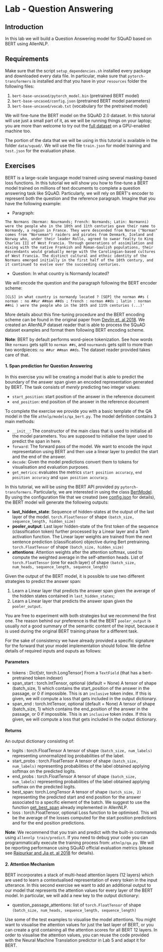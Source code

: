 # Lab - Question Answering

## Introduction

In this lab we will build a Question Answering model for SQuAD based on BERT using AllenNLP. 

## Requirements
Make sure that the script `setup_dependencies.sh` installed every package and downloaded every data file. In particular,
 make sure that `pytorch-transformers` is installed and that you have in your `resources` folder the following files:
 1. `bert-base-uncased/pytorch_model.bin` (pretrained BERT model)
 2. `bert-base-uncased/config.json` (pretrained BERT model parameters)
 2. `bert-base-uncased/vocab.txt` (vocabulary for the pretrained model)

We will fine-tune the BERT model on the SQuAD 2.0 dataset. In this tutorial will use just a small part of it, as we will be 
running things on your laptop; you are more than welcome to try out the [full dataset](https://rajpurkar.github.io/SQuAD-explorer/) on a GPU-enabled machine too.

The portion of the data that we will be using in this tutorial is available in the folder `data/squad/`. We will use the file
`train.json` for model training and `test.json` for the evaluation phase.

## Exercises

BERT is a large-scale language model trained using several masking-based loss functions. In this tutorial we will show you
how to fine-tune a BERT model trained on millions of text documents to complete a question answering task like SQuAD. Particularly,
we will rely on BERT's encoder to represent both the question and the reference paragraph. Imagine that you have the following 
example: 

- Paragraph: 
```
The Normans (Norman: Nourmands; French: Normands; Latin: Normanni) were the people who in the 10th and 11th centuries gave their name to Normandy, a region in France. They were descended from Norse ("Norman" comes from "Norseman") raiders and pirates from Denmark, Iceland and Norway who, under their leader Rollo, agreed to swear fealty to King Charles III of West Francia. Through generations of assimilation and mixing with the native Frankish and Roman-Gaulish populations, their descendants would gradually merge with the Carolingian-based cultures of West Francia. The distinct cultural and ethnic identity of the Normans emerged initially in the first half of the 10th century, and it continued to evolve over the succeeding centuries.
``` 
- Question: In what country is Normandy located?

We will encode the question and the paragraph following the BERT encoder scheme:

```
[CLS] in what country is normandy located ? [SEP] the norman ##s ( norman : no ##ur ##man ##ds ; french : norman ##ds ; latin : norman ##ni ) were the people who in the 10th and 11th centuries (...)'

```

More details about this fine-tuning procedure and the BERT encoding scheme can be found in the original paper from [Devlin et. al 2018](https://arxiv.org/pdf/1810.04805.pdf). 
We created an AllenNLP dataset reader that is able to process the SQuAD dataset examples and format them following
BERT encoding scheme. 

**Note**: BERT by default performs word-piece tokenization. See how words like ``normans`` gets split to ``norman ##s``, 
and ``nourmands`` gets split to more than two wordpieces: ``no ##ur ##man ##ds``. 
The dataset reader provided takes care of that.

#### 1. Span prediction for Question Answering

In this exercise you will be creating a model that is able to predict the boundary of the answer span given
an encoded representation generated by BERT. The task consists of _merely_ predicting two integer values:
 - `start_position`: start position of the answer in the reference document
 - `end_position`: end position of the answer in the reference document

To complete the exercise we provide you with a basic template of the QA model in the file `athnlp/models/qa_bert.py`. 
The model definition contains 3 main methods: 

- `__init__`: The constructor of the main class that is used to initialise all the model parameters. You are supposed to initialise the 
layer used to predict the span in here.
- `forward`: The forward pass of the model. We want to encode the input representation using BERT and then use a linear layer to predict 
the start and the end of the answer. 
- `decode`: Given the model predictions convert them to tokens for visualisation and evaluation purposes.
- `get_metrics`: evaluates the metrics `start position accuracy`, `end position accuracy` and `span position accuracy`.

In this tutorial, we will be using the BERT API provided py `pytorch-transformers`. Particularly, we are interested
in using the class [BertModel](https://huggingface.co/pytorch-transformers/model_doc/bert.html#bertmodel). By using the configuration file
that we created (see [config.json](resources/bert-base-uncased/config.json) for details), the BERT model will generate the following outputs:

- **last_hidden_state**: Sequence of hidden-states at the output of the last layer of the model. ``torch.FloatTensor`` of shape ``(batch_size, sequence_length, hidden_size)``
- **pooler_output**: Last layer hidden-state of the first token of the sequence (classification token)
    further processed by a Linear layer and a Tanh activation function. The Linear
    layer weights are trained from the next sentence prediction (classification)
    objective during Bert pretraining. ``torch.FloatTensor`` of shape ``(batch_size, hidden_size)``
- **attentions**: Attention weights after the attention softmax, used to compute the weighted average in the self-attention heads.
List of ``torch.FloatTensor`` (one for each layer) of shape ``(batch_size, num_heads, sequence_length, sequence_length)``

Given the output of the BERT model, it is possible to use two different strategies to predict the answer span:
1. Learn a Linear layer that predicts the answer span given the average of the hidden states contained in `last_hidden_states`;
2. Learn a Linear layer that predicts the answer span given the `pooler_output`.

You are free to experiment with both strategies but we recommend the first one. The reason behind our preference is that 
the BERT `pooler_output` is usually *not* a good summary of the semantic content of the input, because it is used 
during the original BERT training phase for a different task.

For the sake of consistency we have already provided a specific signature for the forward that your model implementation 
should follow. We define details of required inputs and ouputs as follows:

#### Parameters
- tokens : Dict[str, torch.LongTensor]
    From a ``TextField`` (that has a bert-pretrained token indexer)
- span_start : torch.IntTensor, optional (default = None)
    A tensor of shape (batch_size, 1) which contains the start_position of the answer
    in the passage, or 0 if impossible. This is an `inclusive` token index.
    If this is given, we will compute a loss that gets included in the output dictionary.
- span_end : torch.IntTensor, optional (default = None)
    A tensor of shape (batch_size, 1) which contains the end_position of the answer
    in the passage, or 0 if impossible. This is an `inclusive` token index.
    If this is given, we will compute a loss that gets included in the output dictionary.

#### Returns
  
An output dictionary consisting of:
- logits : torch.FloatTensor
    A tensor of shape ``(batch_size, num_labels)`` representing
    unnormalized log probabilities of the label.
- start_probs : torch.FloatTensor
    A tensor of shape ``(batch_size, num_labels)`` representing
    probabilities of the label obtained applying softmax on the predicted logits.
- end_probs : torch.FloatTensor
    A tensor of shape ``(batch_size, num_labels)`` representing
    probabilities of the label obtained applying softmax on the predicted logits.
- best_span: torch.LongTensor
    A tensor of shape ``(batch_size, 2)`` representing the predicted start and end position for the answer
    associated to a specific element of the batch. We suggest to use the function [get_best_span](https://allenai.github.io/allennlp-docs/api/allennlp.models.reading_comprehension.html?highlight=get_best_span#allennlp.models.reading_comprehension.util.get_best_span) already 
    implemented in AllenNLP.
- loss : torch.FloatTensor, optional
    Loss function to be optimised. This will be the average of the losses computed for the start position predictions 
    and for the end position predictions.
    
**Note**: We recommend that you train and predict with the built-in commands using ``allennlp train/predict``. If you
need to debug your code you can programmatically execute the training process from: ``athnlp/qa.py``.
We will be reporting performance using SQuAD official evaluation metrics (please see [Rajpurkar and Jia et. al 2018](http://arxiv.org/abs/1806.03822) for details).   


#### 2. Attention Mechanism

BERT incorporates a stack of multi-head attention layers (12 layers) which are used to learn a contextualised representation
of every token in the input utterance. In this second exercise we want to add an additional output to our model
that represents the attention values for every layer of the BERT model. In particular, we will add a new key to the 
output dictionary: 

- question_passage_attentions: list of ``torch.FloatTensor`` of shape ``(batch_size, num_heads, sequence_length, sequence_length)``

Use some of the test examples to visualise the model attentions. You might want to visualise the attention values
for just the last layer of BERT, or you can create a grid containing all the attention scores for
all BERT 12 layers. In order to visualise the attention values, you can reuse the code provided with the 
Neural Machine Translation predictor in Lab 5 and adapt it for BERT.
